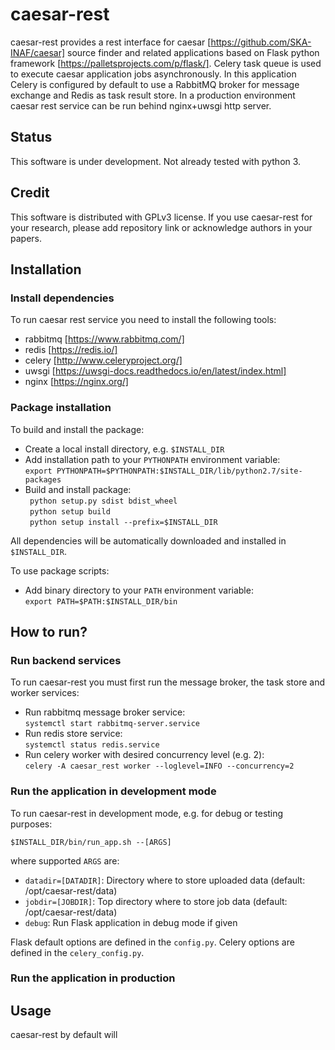 # caesar-rest
caesar-rest provides a rest interface for caesar [https://github.com/SKA-INAF/caesar] source finder and related applications based on Flask python framework [https://palletsprojects.com/p/flask/]. Celery task queue is used to execute caesar application jobs asynchronously. In this application Celery is configured by default to use a RabbitMQ broker for message exchange and Redis as task result store. In a production environment caesar rest service can be run behind nginx+uwsgi http server. 

## **Status**
This software is under development. Not already tested with python 3.

## **Credit**
This software is distributed with GPLv3 license. If you use caesar-rest for your research, please add repository link or acknowledge authors in your papers.

## **Installation**  

### **Install dependencies**
To run caesar rest service you need to install the following tools:  

* rabbitmq [https://www.rabbitmq.com/]    
* redis [https://redis.io/]  
* celery [http://www.celeryproject.org/] 
* uwsgi [https://uwsgi-docs.readthedocs.io/en/latest/index.html]   
* nginx [https://nginx.org/]      

### **Package installation**
To build and install the package:    

* Create a local install directory, e.g. ```$INSTALL_DIR```
* Add installation path to your ```PYTHONPATH``` environment variable:   
  ``` export PYTHONPATH=$PYTHONPATH:$INSTALL_DIR/lib/python2.7/site-packages ```
* Build and install package:   
  ``` python setup.py sdist bdist_wheel```    
  ``` python setup build```   
  ``` python setup install --prefix=$INSTALL_DIR```   

All dependencies will be automatically downloaded and installed in ```$INSTALL_DIR```.   
     
To use package scripts:

* Add binary directory to your ```PATH``` environment variable:   
  ``` export PATH=$PATH:$INSTALL_DIR/bin ```    

## **How to run?**  

### **Run backend services**
To run caesar-rest you must first run the message broker, the task store and worker services:

* Run rabbitmq message broker service:  
   ```systemctl start rabbitmq-server.service```   
* Run redis store service:    
   ```systemctl status redis.service```   
* Run celery worker with desired concurrency level (e.g. 2):    
   ```celery -A caesar_rest worker --loglevel=INFO --concurrency=2```   
   
### **Run the application in development mode**   
To run caesar-rest in development mode, e.g. for debug or testing purposes:   

  ```$INSTALL_DIR/bin/run_app.sh --[ARGS]```

where supported `ARGS` are:    

   * `datadir=[DATADIR]`: Directory where to store uploaded data (default: /opt/caesar-rest/data)   
   * `jobdir=[JOBDIR]`: Top directory where to store job data (default: /opt/caesar-rest/data)
   * `debug`: Run Flask application in debug mode if given   
   
Flask default options are defined in the `config.py`. Celery options are defined in the `celery_config.py`.

### **Run the application in production**   


## **Usage**  
caesar-rest by default will
